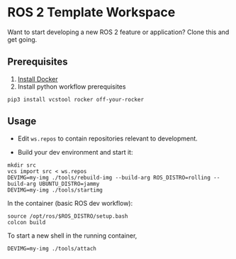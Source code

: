 # ROS 2 Template Workspace

Want to start developing a new ROS 2 feature or application? Clone this and get going.

## Prerequisites

1. [Install Docker](https://docs.docker.com/engine/install/)
2. Install python workflow prerequisites

```
pip3 install vcstool rocker off-your-rocker
```

## Usage

* Edit `ws.repos` to contain repositories relevant to development.

* Build your dev environment and start it:

```
mkdir src
vcs import src < ws.repos
DEVIMG=my-img ./tools/rebuild-img --build-arg ROS_DISTRO=rolling --build-arg UBUNTU_DISTRO=jammy
DEVIMG=my-img ./tools/startimg
```

In the container (basic ROS dev workflow):

```
source /opt/ros/$ROS_DISTRO/setup.bash
colcon build
```

To start a new shell in the running container,

```
DEVIMG=my-img ./tools/attach
```
